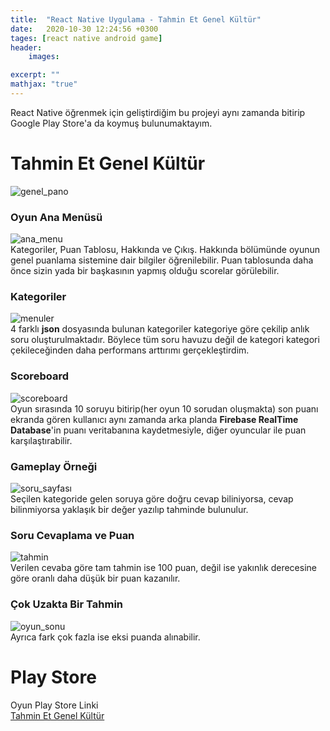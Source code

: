 ```yaml
---
title:  "React Native Uygulama - Tahmin Et Genel Kültür"
date:   2020-10-30 12:24:56 +0300
tages: [react native android game]
header: 
    images:

excerpt: ""
mathjax: "true"
---
```


React Native öğrenmek için geliştirdiğim bu projeyi aynı zamanda bitirip Google Play Store'a da koymuş bulunumaktayım.

# Tahmin Et Genel Kültür
![genel_pano](https://lh3.googleusercontent.com/COv9BAl9igvlx7faCWWlerOGYNe_G9JK_0jyUQuq1rXIDM_vbjM6jWFcJx5Ia4B_7Gw)


### Oyun Ana Menüsü
![ana_menu](https://lh3.googleusercontent.com/yYCXuOwKlXvAtbhLq0DxYvoX2kkMHy5H14vBdQpEpDvpU6oroi5w4TjusQmAyVS-4A)
<br>Kategoriler, Puan Tablosu, Hakkında ve Çıkış. Hakkında bölümünde oyunun genel puanlama sistemine dair bilgiler öğrenilebilir. Puan tablosunda daha önce sizin yada bir başkasının yapmış olduğu scorelar görülebilir.

### Kategoriler
![menuler](https://lh3.googleusercontent.com/dMaHhuOf5tMc4N5s3zbfl_58HW8IpfJTTvMZr3565aUPg0qK17swJNIeK0CXh_aUPWY)
<br>
4 farklı **json** dosyasında bulunan kategoriler kategoriye göre çekilip anlık soru oluşturulmaktadır. Böylece tüm soru havuzu değil de kategori kategori çekileceğinden daha performans arttırımı gerçekleştirdim.

### Scoreboard
![scoreboard](https://lh3.googleusercontent.com/v75H3EN8cwYAJv0nlfUSv8LU7WT2wIKp1EaBEyJVXJZT1u7ev7pfiV0svQ8QL8SBJZ8)
<br>
Oyun sırasında 10 soruyu bitirip(her oyun 10 sorudan oluşmakta) son puanı ekranda gören kullanıcı aynı zamanda arka planda **Firebase RealTime Database**'in puanı veritabanına kaydetmesiyle, diğer oyuncular ile puan karşılaştırabilir.

### Gameplay Örneği
![soru_sayfası](https://lh3.googleusercontent.com/TvWilDRQytm2sA8QpVFCMIezjGEc6Nb4PMkVzdoyMIwZKUbo-UWlgou4ndxjdiq3U7E2)
<br>
Seçilen kategoride gelen soruya göre doğru cevap biliniyorsa, cevap bilinmiyorsa yaklaşık bir değer yazılıp tahminde bulunulur.

### Soru Cevaplama ve Puan
![tahmin](https://lh3.googleusercontent.com/pCaMxF6LzSBf_ixCcvXPHuXHcfA978t-1lMyDvRXpn-_F11OSr9kN-oRcASCHLSqfA)
<br>
Verilen cevaba göre tam tahmin ise 100 puan, değil ise yakınlık derecesine göre oranlı daha düşük bir puan kazanılır.

### Çok Uzakta Bir Tahmin
![oyun_sonu](https://lh3.googleusercontent.com/f97kCwYOkPTwUPBDtw4dJgREKPlRpEGHiETn2CMl8wnirokiAT5vODemru9m4kXBvA)
<br>
Ayrıca fark çok fazla ise eksi puanda alınabilir.

# Play Store
Oyun Play Store Linki <br> [Tahmin Et Genel Kültür](https://play.google.com/store/apps/details?id=com.tahminetgenelkultur)